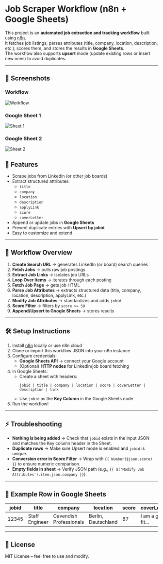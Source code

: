 # Job Scraper Workflow (n8n + Google Sheets)

This project is an **automated job extraction and tracking workflow** built using [n8n](https://n8n.io/).  
It fetches job listings, parses attributes (title, company, location, description, etc.), scores them, and stores the results in **Google Sheets**.  
The workflow also supports **upsert** mode (update existing rows or insert new ones) to avoid duplicates.

---

## 📸 Screenshots

### Workflow
![Workflow](./workflow.jpg)

### Google Sheet 1
![Sheet 1](./sheet1.jpg)

### Google Sheet 2
![Sheet 2](./sheet2.jpg)


## 🚀 Features
- Scrape jobs from LinkedIn (or other job boards)
- Extract structured attributes:
  - `title`
  - `company`
  - `location`
  - `description`
  - `applyLink`
  - `score`
  - `coverLetter`
- Append or update jobs in **Google Sheets**
- Prevent duplicate entries with **Upsert by jobid**
- Easy to customize and extend

---

## 📂 Workflow Overview
1. **Create Search URL** → generates LinkedIn (or board) search queries  
2. **Fetch Jobs** → pulls raw job postings  
3. **Extract Job Links** → isolates job URLs  
4. **Loop Over Items** → iterates through each posting  
5. **Fetch Job Page** → gets job HTML  
6. **Parse Job Attributes** → extracts structured data (title, company, location, description, applyLink, etc.)  
7. **Modify Job Attributes** → standardizes and adds `jobid`  
8. **Score Filter** → filters by `score >= 50`  
9. **Append/Upsert to Google Sheets** → stores results

---

## 🛠️ Setup Instructions
1. Install [n8n](https://docs.n8n.io/getting-started/installation/) locally or use n8n.cloud
2. Clone or import this workflow JSON into your n8n instance
3. Configure credentials:
   - **Google Sheets API** → connect your Google account
   - (Optional) **HTTP nodes** for LinkedIn/job board fetching
4. In Google Sheets:
   - Create a sheet with headers:
     ```
     jobid | title | company | location | score | coverLetter | description | link
     ```
   - Use `jobid` as the **Key Column** in the Google Sheets node
5. Run the workflow!

---

## ⚡ Troubleshooting
- **Nothing is being added** → Check that `jobid` exists in the input JSON and matches the Key column header in the Sheet.
- **Duplicate rows** → Make sure Upsert mode is enabled and `jobid` is unique.
- **Conversion error in Score Filter** → Wrap with `{{ Number($json.score) }}` to ensure numeric comparison.
- **Empty fields in sheet** → Verify JSON path (e.g., `{{ $('Modify Job Attributes').item.json.company }}`).

---

## 📌 Example Row in Google Sheets
| jobid  | title          | company                 | location            | score | coverLetter         | description         | link                  |
|--------|----------------|-------------------------|---------------------|-------|---------------------|---------------------|-----------------------|
| 12345  | Staff Engineer | Cavendish Professionals | Berlin, Deutschland | 87    | I am a great fit... | 🚀 We're Hiring ... | https://linkedin.com/... |

---

## 📜 License
MIT License – feel free to use and modify.
